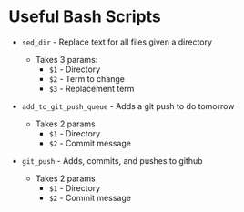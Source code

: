Useful Bash Scripts
===

* `sed_dir` - Replace text for all files given a directory
  * Takes 3 params:
    * `$1` - Directory
    * `$2` - Term to change
    * `$3` - Replacement term

* `add_to_git_push_queue` - Adds a git push to do tomorrow
  * Takes 2 params
    * `$1` - Directory
    * `$2` - Commit message

* `git_push` - Adds, commits, and pushes to github
  * Takes 2 params
    * `$1` - Directory
    * `$2` - Commit message
  
